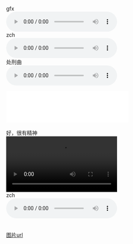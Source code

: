 gfx<br />
<audio src="/F.mp3" controls></audio><br />
zch<br />
<audio src="/G.mp3" controls></audio><br />
处刑曲<br />
<audio src="/害怕.mp3" controls></audio><br />
<iframe frameborder="no" border="0" marginwidth="0" marginheight="0" width=330 height=86 src="//music.163.com/outchain/player?type=2&id=393695&auto=1&height=66"></iframe><br />
<br />
好，很有精神<br />
<video src="https://onedrive.gimhoy.com/1drv/aHR0cHM6Ly8xZHJ2Lm1zL3YvcyFBbmoxU2JnUUdqVHhoa2M3amVvUDA2TUlqNG94P2U9eTBOUmtL.mp4" controls></video><br />
zch<br />
<audio src="https://onedrive.gimhoy.com/1drv/aHR0cHM6Ly8xZHJ2Lm1zL3UvcyFBbmoxU2JnUUdqVHhoai04RnZaLWRXWFdUdTRqP2U9dzdhcU5S.mp3" controls></audio><br /><br /><br />
<a href="/post/beta/picture.html">图片u</a><a href="cxk233.github.io/#/post/beta/unravel.md">rl</a>
